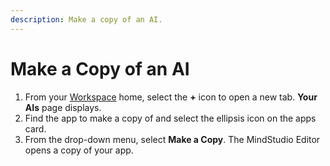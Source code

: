 ```yaml
---
description: Make a copy of an AI.
---
```


# Make a Copy of an AI

1. From your [Workspace](../workspaces/what-is-a-workspace.md) home, select the **+** icon to open a new tab. **Your AIs** page displays.
2. Find the app to make a copy of and select the ellipsis icon on the apps card.
3. From the drop-down menu, select **Make a Copy**. The MindStudio Editor opens a copy of your app.
